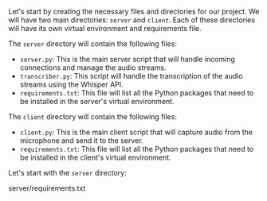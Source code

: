 Let's start by creating the necessary files and directories for our project. We will have two main directories: `server` and `client`. Each of these directories will have its own virtual environment and requirements file. 

The `server` directory will contain the following files:
- `server.py`: This is the main server script that will handle incoming connections and manage the audio streams.
- `transcriber.py`: This script will handle the transcription of the audio streams using the Whisper API.
- `requirements.txt`: This file will list all the Python packages that need to be installed in the server's virtual environment.

The `client` directory will contain the following files:
- `client.py`: This is the main client script that will capture audio from the microphone and send it to the server.
- `requirements.txt`: This file will list all the Python packages that need to be installed in the client's virtual environment.

Let's start with the `server` directory:

server/requirements.txt
